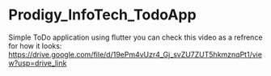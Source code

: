 # Prodigy_InfoTech_TodoApp
 Simple ToDo application using flutter you can check this video as a refrence for how it looks:
https://drive.google.com/file/d/19ePm4vUzr4_Gj_svZU7ZUT5hkmznqPt1/view?usp=drive_link

